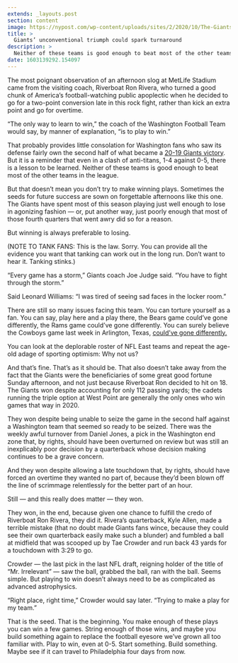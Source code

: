 ```yaml
--- 
extends: _layouts.post 
section: content 
image: https://nypost.com/wp-content/uploads/sites/2/2020/10/The-Giants-took-down-Washington-for-their-first-win-of-the-season.jpg?quality=90&strip=all&w=1200 
title: > 
  Giants’ unconventional triumph could spark turnaround 
description: > 
  Neither of these teams is good enough to beat most of the other teams in the league.You can say, play here and a play there, the Bears game could’ve gone differently, the Rams game could’ve gone differently.The Giants won despite accounting for only 112 passing yards; the cadets running the triple option at West Point are generally the only ones who win games that way in 2020.They won despite being unable to seize the game in the second half against a Washington team that seemed so ready to be seized.Irrelevant” — saw the ball, grabbed the ball, ran with the ball. 
date: 1603139292.154097 
--- 
```

<div><p>The most poignant observation of an afternoon slog at MetLife Stadium came from the visiting coach, Riverboat Ron Rivera, who turned a good chunk of America&#8217;s football-watching public apoplectic when he decided to go for a two-point conversion late in this rock fight, rather than kick an extra point and go for overtime.</p>
<p>&#8220;The only way to learn to win,&#8221; the coach of the Washington Football Team would say, by manner of explanation, &#8220;is to play to win.&#8221;</p>
<p>That probably provides little consolation for Washington fans who saw its defense fairly own the second half of what became a <a href="https://nypost.com/2020/10/18/giants-locker-room-gets-electric-with-sudden-nfc-east-hope/" target="_blank" rel="noopener noreferrer">20-19 Giants victory</a>. But it is a reminder that even in a clash of anti-titans, 1-4 against 0-5, there is a lesson to be learned. Neither of these teams is good enough to beat most of the other teams in the league.</p>
<p>But that doesn&#8217;t mean you don&#8217;t try to make winning plays. Sometimes the seeds for future success are sown on forgettable afternoons like this one. The Giants have spent most of this season playing just well enough to lose in agonizing fashion &#8212; or, put another way, just poorly enough that most of those fourth quarters that went awry did so for a reason.</p>
<p>But winning is always preferable to losing.</p>
<p>(NOTE TO TANK FANS: This is the law. Sorry. You can provide all the evidence you want that tanking can work out in the long run. Don&#8217;t want to hear it. Tanking stinks.)</p>
<p>&#8220;Every game has a storm,&#8221; Giants coach Joe Judge said. &#8220;You have to fight through the storm.&#8221;</p>
<p>Said Leonard Williams: &#8220;I was tired of seeing sad faces in the locker room.&#8221;</p>
<p>There are still so many issues facing this team. You can torture yourself as a fan. You can say, play here and a play there, the Bears game could&#8217;ve gone differently, the Rams game could&#8217;ve gone differently. You can surely believe the Cowboys game last week in Arlington, Texas, <a href="https://nypost.com/2020/10/11/giants-doomed-themselves-in-loss-amid-cowboys-dak-prescott-injury/" target="_blank" rel="noopener noreferrer">could&#8217;ve gone differently.</a></p>
 
<p>You can look at the deplorable roster of NFL East teams and repeat the age-old adage of sporting optimism: Why not us?</p>
<p>And that&#8217;s fine. That&#8217;s as it should be. That also doesn&#8217;t take away from the fact that the Giants were the beneficiaries of some great good fortune Sunday afternoon, and not just because Riverboat Ron decided to hit on 18. The Giants won despite accounting for only 112 passing yards; the cadets running the triple option at West Point are generally the only ones who win games that way in 2020.</p>
<p>They won despite being unable to seize the game in the second half against a Washington team that seemed so ready to be seized. There was the weekly awful turnover from Daniel Jones, a pick in the Washington end zone that, by rights, should have been overturned on review but was still an inexplicably poor decision by a quarterback whose decision making continues to be a grave concern.</p>
<p>And they won despite allowing a late touchdown that, by rights, should have forced an overtime they wanted no part of, because they&#8217;d been blown off the line of scrimmage relentlessly for the better part of an hour.</p>
<p>Still &#8212; and this really does matter &#8212; they won.</p>
<p>They won, in the end, because given one chance to fulfill the credo of Riverboat Ron Rivera, they did it. Rivera&#8217;s quarterback, Kyle Allen, made a terrible mistake (that no doubt made Giants fans wince, because they could see their own quarterback easily make such a blunder) and fumbled a ball at midfield that was scooped up by Tae Crowder and run back 43 yards for a touchdown with 3:29 to go.</p>
<p>Crowder &#8212; the last pick in the last NFL draft, reigning holder of the title of &#8220;Mr. Irrelevant&#8221; &#8212; saw the ball, grabbed the ball, ran with the ball. Seems simple. But playing to win doesn&#8217;t always need to be as complicated as advanced astrophysics.</p>
<p>&#8220;Right place, right time,&#8221; Crowder would say later. &#8220;Trying to make a play for my team.&#8221;</p>
<p>That is the seed. That is the beginning. You make enough of these plays you can win a few games. String enough of those wins, and maybe you build something again to replace the football eyesore we&#8217;ve grown all too familiar with. Play to win, even at 0-5. Start something. Build something. Maybe see if it can travel to Philadelphia four days from now.</p>
			</div>